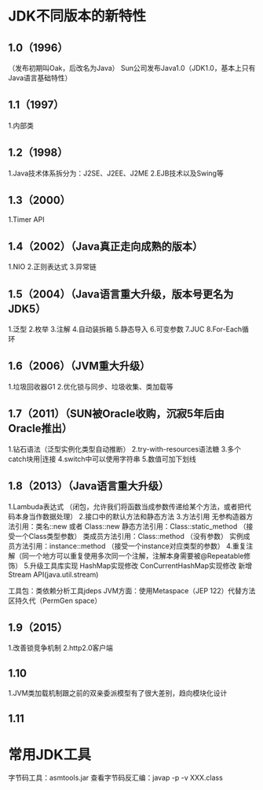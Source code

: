 
# JDK不同版本的新特性

## 1.0（1996）
（发布初期叫Oak，后改名为Java）
Sun公司发布Java1.0（JDK1.0，基本上只有Java语言基础特性）

## 1.1（1997）
1.内部类

## 1.2（1998）
1.Java技术体系拆分为：J2SE、J2EE、J2ME
2.EJB技术以及Swing等

## 1.3（2000）
1.Timer API

## 1.4（2002）（Java真正走向成熟的版本）
1.NIO
2.正则表达式
3.异常链

## 1.5（2004）（Java语言重大升级，版本号更名为JDK5）
1.泛型
2.枚举
3.注解
4.自动装拆箱
5.静态导入
6.可变参数
7.JUC
8.For-Each循环

## 1.6（2006）（JVM重大升级）
1.垃圾回收器G1
2.优化锁与同步、垃圾收集、类加载等

## 1.7（2011）（SUN被Oracle收购，沉寂5年后由Oracle推出）
1.钻石语法（泛型实例化类型自动推断）
2.try-with-resources语法糖
3.多个catch块用|连接
4.switch中可以使用字符串
5.数值可加下划线

## 1.8（2013）（Java语言重大升级）
1.Lambuda表达式
（闭包，允许我们将函数当成参数传递给某个方法，或者把代码本身当作数据处理）
2.接口中的默认方法和静态方法
3.方法引用
 无参构造器方法引用：类名::new 或者 Class<T>::new
 静态方法引用：Class::static_method （接受一个Class类型参数）
 类成员方法引用：Class::method （没有参数）
 实例成员方法引用：instance::method （接受一个instance对应类型的参数）
4.重复注解（同一个地方可以重复使用多次同一个注解，注解本身需要被@Repeatable修饰）
5.升级工具库实现
    HashMap实现修改
    ConCurrentHashMap实现修改
    新增Stream API(java.util.stream)
    
工具包：类依赖分析工具jdeps
JVM方面：使用Metaspace（JEP 122）代替方法区持久代（PermGen space）

## 1.9（2015）
1.改善锁竞争机制
2.http2.0客户端

## 1.10
1.JVM类加载机制跟之前的双亲委派模型有了很大差别，趋向模块化设计

## 1.11



# 常用JDK工具
字节码工具：asmtools.jar
查看字节码反汇编：javap -p -v XXX.class
